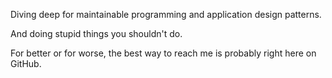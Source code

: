 Diving deep for maintainable programming and application design patterns.

And doing stupid things you shouldn't do.

For better or for worse, the best way to reach me is probably right here on GitHub.

